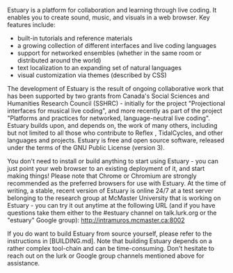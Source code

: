 Estuary is a platform for collaboration and learning through live coding. It enables you to create sound, music, and visuals in a web browser. Key features include:

- built-in tutorials and reference materials
- a growing collection of different interfaces and live coding languages
- support for networked ensembles (whether in the same room or distributed around the world)
- text localization to an expanding set of natural languages
- visual customization via themes (described by CSS)

The development of Estuary is the result of ongoing collaborative work that has been supported by two grants from Canada's Social Sciences and Humanities Research Council (SSHRC) - initially for the project "Projectional interfaces for musical live coding", and more recently as part of the project "Platforms and practices for networked, language-neutral live coding". Estuary builds upon, and depends on, the work of many others, including but not limited to all those who contribute to Reflex , TidalCycles, and other languages and projects. Estuary is free and open source software, released under the terms of the GNU Public License (version 3).

You don't need to install or build anything to start using Estuary - you can just point your web browser to an existing deployment of it, and start making things! Please note that Chrome or Chromium are strongly recommended as the preferred browsers for use with Estuary. At the time of writing, a stable, recent version of Estuary is online 24/7 at a test server belonging to the research group at McMaster University that is working
  on Estuary - you can try it out anytime at the following URL (and if you have
  questions take them either to the &num;estuary channel on talk.lurk.org
  or the "estuary" Google group): http://intramuros.mcmaster.ca:8002

If you do want to build Estuary from source yourself, please refer to the instructions in [BUILDING.md]. Note that building Estuary depends on a rather complex tool-chain and can be time-consuming. Don't hesitate to reach out on the lurk or Google group channels mentioned above for assistance.
